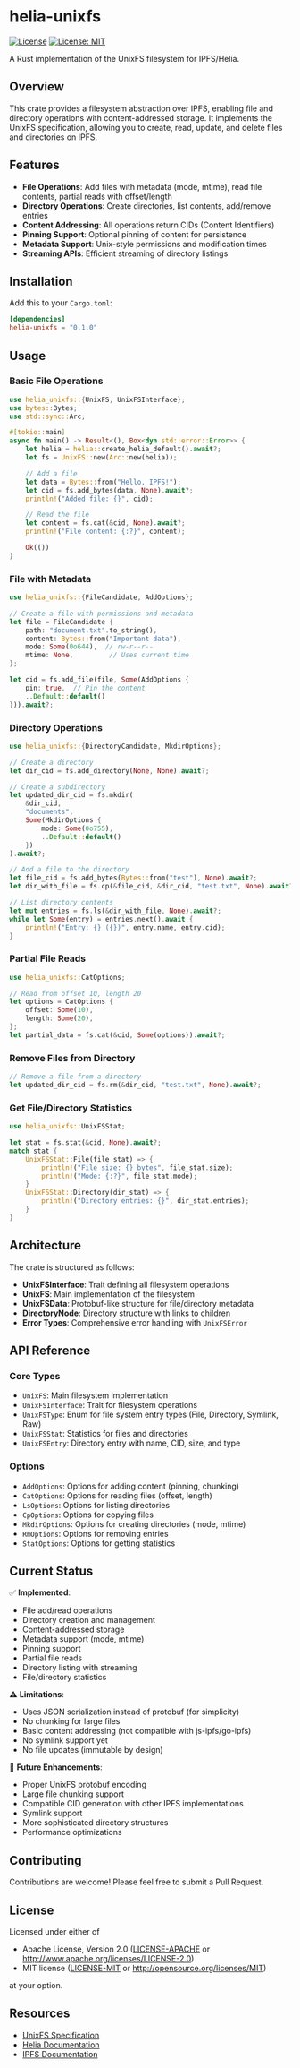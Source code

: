 # helia-unixfs

[![License](https://img.shields.io/badge/License-Apache%202.0-blue.svg)](https://opensource.org/licenses/Apache-2.0)
[![License: MIT](https://img.shields.io/badge/License-MIT-yellow.svg)](https://opensource.org/licenses/MIT)

A Rust implementation of the UnixFS filesystem for IPFS/Helia.

## Overview

This crate provides a filesystem abstraction over IPFS, enabling file and directory operations with content-addressed storage. It implements the UnixFS specification, allowing you to create, read, update, and delete files and directories on IPFS.

## Features

- **File Operations**: Add files with metadata (mode, mtime), read file contents, partial reads with offset/length
- **Directory Operations**: Create directories, list contents, add/remove entries
- **Content Addressing**: All operations return CIDs (Content Identifiers)
- **Pinning Support**: Optional pinning of content for persistence
- **Metadata Support**: Unix-style permissions and modification times
- **Streaming APIs**: Efficient streaming of directory listings

## Installation

Add this to your `Cargo.toml`:

```toml
[dependencies]
helia-unixfs = "0.1.0"
```

## Usage

### Basic File Operations

```rust
use helia_unixfs::{UnixFS, UnixFSInterface};
use bytes::Bytes;
use std::sync::Arc;

#[tokio::main]
async fn main() -> Result<(), Box<dyn std::error::Error>> {
    let helia = helia::create_helia_default().await?;
    let fs = UnixFS::new(Arc::new(helia));

    // Add a file
    let data = Bytes::from("Hello, IPFS!");
    let cid = fs.add_bytes(data, None).await?;
    println!("Added file: {}", cid);

    // Read the file
    let content = fs.cat(&cid, None).await?;
    println!("File content: {:?}", content);

    Ok(())
}
```

### File with Metadata

```rust
use helia_unixfs::{FileCandidate, AddOptions};

// Create a file with permissions and metadata
let file = FileCandidate {
    path: "document.txt".to_string(),
    content: Bytes::from("Important data"),
    mode: Some(0o644),  // rw-r--r--
    mtime: None,         // Uses current time
};

let cid = fs.add_file(file, Some(AddOptions {
    pin: true,  // Pin the content
    ..Default::default()
})).await?;
```

### Directory Operations

```rust
use helia_unixfs::{DirectoryCandidate, MkdirOptions};

// Create a directory
let dir_cid = fs.add_directory(None, None).await?;

// Create a subdirectory
let updated_dir_cid = fs.mkdir(
    &dir_cid, 
    "documents", 
    Some(MkdirOptions {
        mode: Some(0o755),
        ..Default::default()
    })
).await?;

// Add a file to the directory
let file_cid = fs.add_bytes(Bytes::from("test"), None).await?;
let dir_with_file = fs.cp(&file_cid, &dir_cid, "test.txt", None).await?;

// List directory contents
let mut entries = fs.ls(&dir_with_file, None).await?;
while let Some(entry) = entries.next().await {
    println!("Entry: {} ({})", entry.name, entry.cid);
}
```

### Partial File Reads

```rust
use helia_unixfs::CatOptions;

// Read from offset 10, length 20
let options = CatOptions {
    offset: Some(10),
    length: Some(20),
};
let partial_data = fs.cat(&cid, Some(options)).await?;
```

### Remove Files from Directory

```rust
// Remove a file from a directory
let updated_dir_cid = fs.rm(&dir_cid, "test.txt", None).await?;
```

### Get File/Directory Statistics

```rust
use helia_unixfs::UnixFSStat;

let stat = fs.stat(&cid, None).await?;
match stat {
    UnixFSStat::File(file_stat) => {
        println!("File size: {} bytes", file_stat.size);
        println!("Mode: {:?}", file_stat.mode);
    }
    UnixFSStat::Directory(dir_stat) => {
        println!("Directory entries: {}", dir_stat.entries);
    }
}
```

## Architecture

The crate is structured as follows:

- **UnixFSInterface**: Trait defining all filesystem operations
- **UnixFS**: Main implementation of the filesystem
- **UnixFSData**: Protobuf-like structure for file/directory metadata
- **DirectoryNode**: Directory structure with links to children
- **Error Types**: Comprehensive error handling with `UnixFSError`

## API Reference

### Core Types

- `UnixFS`: Main filesystem implementation
- `UnixFSInterface`: Trait for filesystem operations
- `UnixFSType`: Enum for file system entry types (File, Directory, Symlink, Raw)
- `UnixFSStat`: Statistics for files and directories
- `UnixFSEntry`: Directory entry with name, CID, size, and type

### Options

- `AddOptions`: Options for adding content (pinning, chunking)
- `CatOptions`: Options for reading files (offset, length)
- `LsOptions`: Options for listing directories
- `CpOptions`: Options for copying files
- `MkdirOptions`: Options for creating directories (mode, mtime)
- `RmOptions`: Options for removing entries
- `StatOptions`: Options for getting statistics

## Current Status

✅ **Implemented**:
- File add/read operations
- Directory creation and management
- Content-addressed storage
- Metadata support (mode, mtime)
- Pinning support
- Partial file reads
- Directory listing with streaming
- File/directory statistics

⚠️ **Limitations**:
- Uses JSON serialization instead of protobuf (for simplicity)
- No chunking for large files
- Basic content addressing (not compatible with js-ipfs/go-ipfs)
- No symlink support yet
- No file updates (immutable by design)

🔄 **Future Enhancements**:
- Proper UnixFS protobuf encoding
- Large file chunking support
- Compatible CID generation with other IPFS implementations
- Symlink support
- More sophisticated directory structures
- Performance optimizations

## Contributing

Contributions are welcome! Please feel free to submit a Pull Request.

## License

Licensed under either of

 * Apache License, Version 2.0 ([LICENSE-APACHE](LICENSE-APACHE) or http://www.apache.org/licenses/LICENSE-2.0)
 * MIT license ([LICENSE-MIT](LICENSE-MIT) or http://opensource.org/licenses/MIT)

at your option.

## Resources

- [UnixFS Specification](https://github.com/ipfs/specs/blob/master/UNIXFS.md)
- [Helia Documentation](https://helia.io)
- [IPFS Documentation](https://docs.ipfs.tech)
